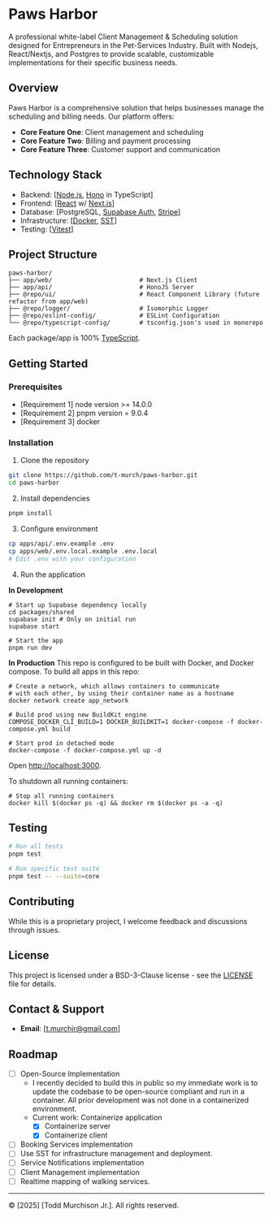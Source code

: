 # Paws Harbor

A professional white-label Client Management & Scheduling solution designed for Entrepreneurs in the Pet-Services Industry. Built with Nodejs, React/Nextjs, and Postgres to provide scalable, customizable implementations for their specific business needs.

## Overview

Paws Harbor is a comprehensive solution that helps businesses manage the scheduling and billing needs. Our platform offers:

- **Core Feature One**: Client management and scheduling
- **Core Feature Two**: Billing and payment processing
- **Core Feature Three**: Customer support and communication

## Technology Stack

- Backend: [[Node.js](https://nodejs.org/en/), [Hono](https://hono.dev/) in TypeScript]
- Frontend: [[React](https://reactjs.org/) w/ [Next.js](https://nextjs.org/)]
- Database: [PostgreSQL, [Supabase Auth](https://supabase.com/auth), [Stripe](https://stripe.com/)]
- Infrastructure: [[Docker](https://www.docker.com/), [SST](https://sst.dev/)]
- Testing: [[Vitest](https://vitest.dev/)]

## Project Structure

```
paws-harbor/
├── app/web/                        # Next.js Client
├── app/api/                        # HonoJS Server
├── @repo/ui/                       # React Component Library (future refactor from app/web)
├── @repo/logger/                   # Isomorphic Logger
├── @repo/eslint-config/            # ESLint Configuration
└── @repo/typescript-config/        # tsconfig.json's used in monorepo
```

Each package/app is 100% [TypeScript](https://www.typescriptlang.org/).

## Getting Started

### Prerequisites

- [Requirement 1] node version >= 14.0.0
- [Requirement 2] pnpm version = 9.0.4
- [Requirement 3] docker

### Installation

1. Clone the repository

```bash
git clone https://github.com/t-murch/paws-harbor.git
cd paws-harbor
```

2. Install dependencies

```bash
pnpm install
```

3. Configure environment

```bash
cp apps/api/.env.example .env
cp apps/web/.env.local.example .env.local
# Edit .env with your configuration
```

4. Run the application

**In Development**

```
# Start up Supabase dependency locally
cd packages/shared
supabase init # Only on initial run
supabase start

# Start the app
pnpm run dev
```

**In Production**
This repo is configured to be built with Docker, and Docker compose. To build all apps in this repo:

```
# Create a network, which allows containers to communicate
# with each other, by using their container name as a hostname
docker network create app_network

# Build prod using new BuildKit engine
COMPOSE_DOCKER_CLI_BUILD=1 DOCKER_BUILDKIT=1 docker-compose -f docker-compose.yml build

# Start prod in detached mode
docker-compose -f docker-compose.yml up -d
```

Open <http://localhost:3000>.

To shutdown all running containers:

```
# Stop all running containers
docker kill $(docker ps -q) && docker rm $(docker ps -a -q)
```

## Testing

```bash
# Run all tests
pnpm test

# Run specific test suite
pnpm test -- --suite=core
```

## Contributing

While this is a proprietary project, I welcome feedback and discussions through issues.

## License

This project is licensed under a BSD-3-Clause license - see the [LICENSE](LICENSE) file for details.

## Contact & Support

- **Email**: [t.murchjr@gmail.com]

## Roadmap

- [ ] Open-Source Implementation
  - I recently decided to build this in public so my immediate work is to
    update the codebase to be open-source compliant and run in a container.
    All prior development was not done in a containerized environment.
  - Current work: Containerize application
    - [x] Containerize server
    - [x] Containerize client
- [ ] Booking Services implementation
- [ ] Use SST for infrastructure management and deployment.
- [ ] Service Notifications implementation
- [ ] Client Management implementation
- [ ] Realtime mapping of walking services.

---

© [2025] [Todd Murchison Jr.]. All rights reserved.

